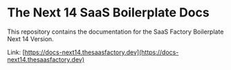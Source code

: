 # The Next 14 SaaS Boilerplate Docs

This repository contains the documentation for the SaaS Factory Boilerplate Next 14 Version.

Link: [https://docs-next14.thesaasfactory.dev](https://docs-next14.thesaasfactory.dev)
